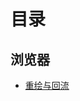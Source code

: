 # 目录

## 浏览器

- [重绘与回流](https://github.com/sleepyShen1989/fe-interview/blob/main/%E6%B5%8F%E8%A7%88%E5%99%A8/%E9%87%8D%E7%BB%98%E4%B8%8E%E5%9B%9E%E6%B5%81.md)